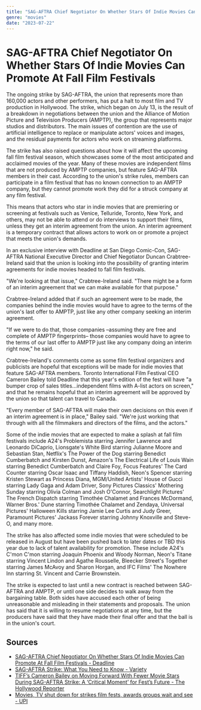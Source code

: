 ```yaml
---
title: "SAG-AFTRA Chief Negotiator On Whether Stars Of Indie Movies Can Promote At Fall Film Festivals"
genre: "movies"
date: "2023-07-22"
---
```


# SAG-AFTRA Chief Negotiator On Whether Stars Of Indie Movies Can Promote At Fall Film Festivals

The ongoing strike by SAG-AFTRA, the union that represents more than 160,000 actors and other performers, has put a halt to most film and TV production in Hollywood. The strike, which began on July 13, is the result of a breakdown in negotiations between the union and the Alliance of Motion Picture and Television Producers (AMPTP), the group that represents major studios and distributors. The main issues of contention are the use of artificial intelligence to replace or manipulate actors' voices and images, and the residual payments for actors who work on streaming platforms.

The strike has also raised questions about how it will affect the upcoming fall film festival season, which showcases some of the most anticipated and acclaimed movies of the year. Many of these movies are independent films that are not produced by AMPTP companies, but feature SAG-AFTRA members in their cast. According to the union's strike rules, members can participate in a film festival that has no known connection to an AMPTP company, but they cannot promote work they did for a struck company at any film festival.

This means that actors who star in indie movies that are premiering or screening at festivals such as Venice, Telluride, Toronto, New York, and others, may not be able to attend or do interviews to support their films, unless they get an interim agreement from the union. An interim agreement is a temporary contract that allows actors to work on or promote a project that meets the union's demands.

In an exclusive interview with Deadline at San Diego Comic-Con, SAG-AFTRA National Executive Director and Chief Negotiator Duncan Crabtree-Ireland said that the union is looking into the possibility of granting interim agreements for indie movies headed to fall film festivals.

"We're looking at that issue," Crabtree-Ireland said. "There might be a form of an interim agreement that we can make available for that purpose."

Crabtree-Ireland added that if such an agreement were to be made, the companies behind the indie movies would have to agree to the terms of the union's last offer to AMPTP, just like any other company seeking an interim agreement.

"If we were to do that, those companies –assuming they are free and complete of AMPTP fingerprints– those companies would have to agree to the terms of our last offer to AMPTP just like any company doing an interim right now," he said.

Crabtree-Ireland's comments come as some film festival organizers and publicists are hopeful that exceptions will be made for indie movies that feature SAG-AFTRA members. Toronto International Film Festival CEO Cameron Bailey told Deadline that this year's edition of the fest will have "a bumper crop of sales titles…independent films with A-list actors on screen," and that he remains hopeful that an interim agreement will be approved by the union so that talent can travel to Canada.

"Every member of SAG-AFTRA will make their own decisions on this even if an interim agreement is in place," Bailey said. "We're just working that through with all the filmmakers and directors of the films, and the actors."

Some of the indie movies that are expected to make a splash at fall film festivals include A24's Problemista starring Jennifer Lawrence and Leonardo DiCaprio, Lionsgate's White Bird starring Julianne Moore and Sebastian Stan, Netflix's The Power of the Dog starring Benedict Cumberbatch and Kirsten Dunst, Amazon's The Electrical Life of Louis Wain starring Benedict Cumberbatch and Claire Foy, Focus Features' The Card Counter starring Oscar Isaac and Tiffany Haddish, Neon's Spencer starring Kristen Stewart as Princess Diana, MGM/United Artists' House of Gucci starring Lady Gaga and Adam Driver, Sony Pictures Classics' Mothering Sunday starring Olivia Colman and Josh O'Connor, Searchlight Pictures' The French Dispatch starring Timothée Chalamet and Frances McDormand, Warner Bros.' Dune starring Timothée Chalamet and Zendaya, Universal Pictures' Halloween Kills starring Jamie Lee Curtis and Judy Greer, Paramount Pictures' Jackass Forever starring Johnny Knoxville and Steve-O, and many more.

The strike has also affected some indie movies that were scheduled to be released in August but have been pushed back to later dates or TBD this year due to lack of talent availability for promotion. These include A24's C'mon C'mon starring Joaquin Phoenix and Woody Norman, Neon's Titane starring Vincent Lindon and Agathe Rousselle, Bleecker Street's Together starring James McAvoy and Sharon Horgan, and IFC Films' The Nowhere Inn starring St. Vincent and Carrie Brownstein.

The strike is expected to last until a new contract is reached between SAG-AFTRA and AMPTP, or until one side decides to walk away from the bargaining table. Both sides have accused each other of being unreasonable and misleading in their statements and proposals. The union has said that it is willing to resume negotiations at any time, but the producers have said that they have made their final offer and that the ball is in the union's court.

## Sources

- [SAG-AFTRA Chief Negotiator On Whether Stars Of Indie Movies Can Promote At Fall Film Festivals - Deadline](https://deadline.com/2023/07/actors-strike-tiff-venice-festivals-stars-indie-movies-comic-con-1235445536/)
- [SAG-AFTRA Strike: What You Need to Know - Variety](https://variety.com/2023/film/news/sag-aftra-strike-what-you-need-to-know-1235674567/)
- [TIFF’s Cameron Bailey on Moving Forward With Fewer Movie Stars During SAG-AFTRA Strike: A ‘Critical Moment’ for Fest’s Future - The Hollywood Reporter](https://www.hollywoodreporter.com/movies/movie-news/tiff-cameron-bailey-festival-fewer-stars-critical-moment-1235677248/)
- [Movies, TV shut down for strikes film fests, awards groups wait and see - UPI](https://www.upi.com/Entertainment_News/2023/07/19/movies-tv-strikes-fests-awards/4961689708988/)
